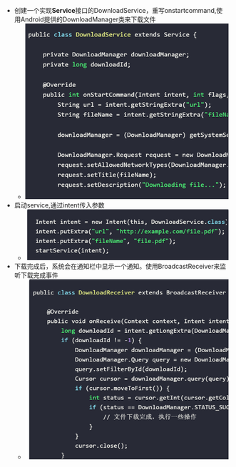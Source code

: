 - 创建一个实现**Service**接口的DownloadService，重写onstartcommand,使用Android提供的DownloadManager类来下载文件
	- ![400](attachments/Pasted%20image%2020230228180723.png)
- 启动service,通过intent传入参数
	- ![](attachments/Pasted%20image%2020230228180631.png)
- 下载完成后，系统会在通知栏中显示一个通知。使用BroadcastReceiver来监听下载完成事件
	- ![400](attachments/Pasted%20image%2020230228181000.png)
